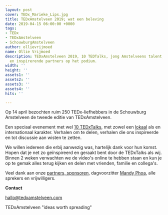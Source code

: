 ```yaml
---
layout: post
cover: TEDx_Marieke_Lips.jpg
title: TEDxAmstelveen 2019; wat een beleving
date: 2019-04-15 06:00:00 +0000
tags:
- TEDx
- TEDxAmstelveen
- SchouwburgAmstelveen
author: ollievrijmoed
name: Ollie Vrijmoed
description: TEDxAmstelveen 2019, 10 TEDTalks, jong Amstelveens talent, 3 live acts
  en inspirerende partners op het podium.
width: ''
height: ''
assets1: ''
assets2: ''
assets3: ''
assets4: ''
hits: ''

---
```

Op 14 april bezochten ruim 250 TEDx-liefhebbers in de Schouwburg Amstelveen de tweede editie van TEDxAmstelveen.

Een speciaal evenement met wel [10 TEDxTalks](https://tedxamstelveen.com/sprekers/ "TEDxTalks"), met zowel een [lokaal](https://tedxamstelveen.com/lokaal-regionaal-talent-tijdens-tedxamstelveen/ "Lokaal talent") als en internationaal karakter. Verhalen om te delen, verhalen die ons inspireerde en tot discussie aan wisten te zetten.

We willen iedereen die erbij aanwezig was, hartelijk dank voor hun komst. Hopen dat je net zo geïnspireerd en geraakt bent door de TEDxTalks als wij. Binnen 2 weken verwachten we de video's online te hebben staan en kun je op te gemak alles terug kijken en delen met vrienden, familie en collega's.

Veel dank aan onze [partners, sponsoren](https://tedxamstelveen.com/partners/ "Partners & Sponsoren"), dagvoorzitter [Mandy Phoa](https://tedxamstelveen.com/tedxamstelveen-presenteert-dagvoorzitter-mandy-phoa/ "Dagvoorzitter"), alle sprekers en vrijwilligers. 

**Contact**

hallo@tedxamstelveen.com

TEDxAmstelveen <span class="redx">"ideas worth spreading"</span>